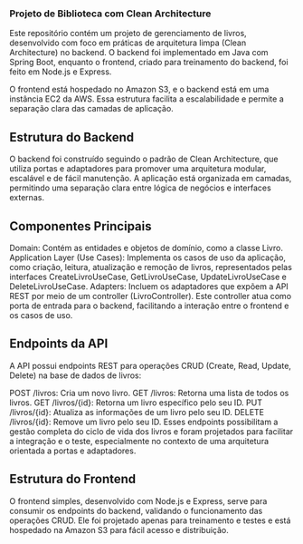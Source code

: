 ### Projeto de Biblioteca com Clean Architecture
Este repositório contém um projeto de gerenciamento de livros, desenvolvido com foco em práticas de arquitetura limpa (Clean Architecture) no backend. O backend foi implementado em Java com Spring Boot, enquanto o frontend, criado para treinamento do backend, foi feito em Node.js e Express.

O frontend está hospedado no Amazon S3, e o backend está em uma instância EC2 da AWS. Essa estrutura facilita a escalabilidade e permite a separação clara das camadas de aplicação.

## Estrutura do Backend
O backend foi construído seguindo o padrão de Clean Architecture, que utiliza portas e adaptadores para promover uma arquitetura modular, escalável e de fácil manutenção. A aplicação está organizada em camadas, permitindo uma separação clara entre lógica de negócios e interfaces externas.

## Componentes Principais
Domain: Contém as entidades e objetos de domínio, como a classe Livro.
Application Layer (Use Cases): Implementa os casos de uso da aplicação, como criação, leitura, atualização e remoção de livros, representados pelas interfaces CreateLivroUseCase, GetLivroUseCase, UpdateLivroUseCase e DeleteLivroUseCase.
Adapters: Incluem os adaptadores que expõem a API REST por meio de um controller (LivroController). Este controller atua como porta de entrada para o backend, facilitando a interação entre o frontend e os casos de uso.

## Endpoints da API
A API possui endpoints REST para operações CRUD (Create, Read, Update, Delete) na base de dados de livros:

POST /livros: Cria um novo livro.
GET /livros: Retorna uma lista de todos os livros.
GET /livros/{id}: Retorna um livro específico pelo seu ID.
PUT /livros/{id}: Atualiza as informações de um livro pelo seu ID.
DELETE /livros/{id}: Remove um livro pelo seu ID.
Esses endpoints possibilitam a gestão completa do ciclo de vida dos livros e foram projetados para facilitar a integração e o teste, especialmente no contexto de uma arquitetura orientada a portas e adaptadores.

## Estrutura do Frontend
O frontend simples, desenvolvido com Node.js e Express, serve para consumir os endpoints do backend, validando o funcionamento das operações CRUD. Ele foi projetado apenas para treinamento e testes e está hospedado na Amazon S3 para fácil acesso e distribuição.

